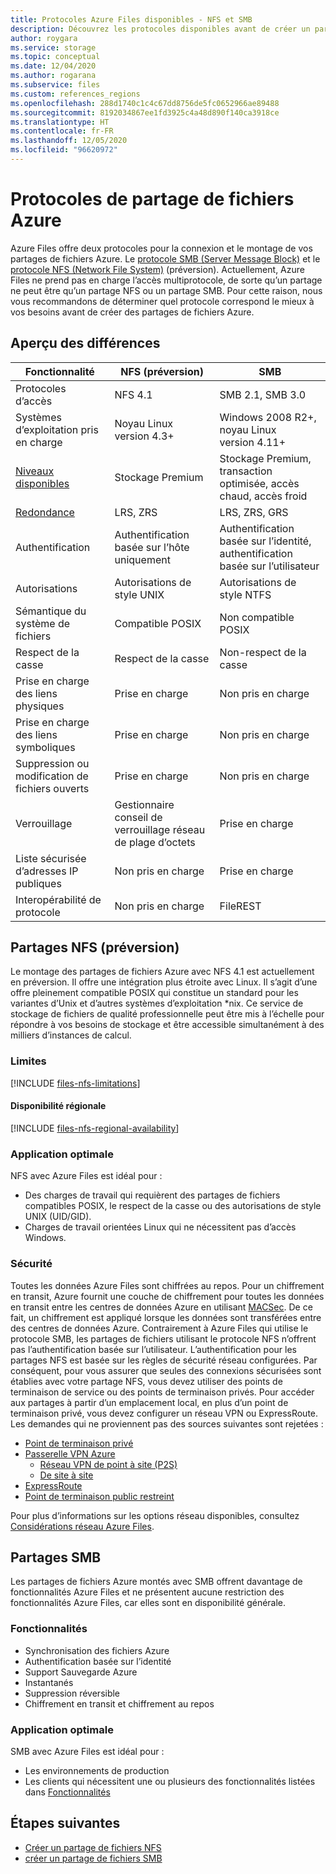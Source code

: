 ```yaml
---
title: Protocoles Azure Files disponibles - NFS et SMB
description: Découvrez les protocoles disponibles avant de créer un partage de fichiers Azure, notamment les protocoles SMB (Server Message Block) et NFS (Network File System).
author: roygara
ms.service: storage
ms.topic: conceptual
ms.date: 12/04/2020
ms.author: rogarana
ms.subservice: files
ms.custom: references_regions
ms.openlocfilehash: 288d1740c1c4c67dd8756de5fc0652966ae89488
ms.sourcegitcommit: 8192034867ee1fd3925c4a48d890f140ca3918ce
ms.translationtype: HT
ms.contentlocale: fr-FR
ms.lasthandoff: 12/05/2020
ms.locfileid: "96620972"
---
```

# <a name="azure-file-share-protocols"></a>Protocoles de partage de fichiers Azure

Azure Files offre deux protocoles pour la connexion et le montage de vos partages de fichiers Azure. Le [protocole SMB (Server Message Block)](/windows/win32/fileio/microsoft-smb-protocol-and-cifs-protocol-overview) et le [protocole NFS (Network File System)](https://en.wikipedia.org/wiki/Network_File_System) (préversion). Actuellement, Azure Files ne prend pas en charge l’accès multiprotocole, de sorte qu’un partage ne peut être qu’un partage NFS ou un partage SMB. Pour cette raison, nous vous recommandons de déterminer quel protocole correspond le mieux à vos besoins avant de créer des partages de fichiers Azure.

## <a name="differences-at-a-glance"></a>Aperçu des différences

|Fonctionnalité  |NFS (préversion)  |SMB  |
|---------|---------|---------|
|Protocoles d’accès     |NFS 4.1         |SMB 2.1, SMB 3.0         |
|Systèmes d’exploitation pris en charge     |Noyau Linux version 4.3+         |Windows 2008 R2+, noyau Linux version 4.11+         |
|[Niveaux disponibles](storage-files-planning.md#storage-tiers)     |Stockage Premium         |Stockage Premium, transaction optimisée, accès chaud, accès froid         |
|[Redondance](storage-files-planning.md#redundancy)     |LRS, ZRS         |LRS, ZRS, GRS         |
|Authentification     |Authentification basée sur l’hôte uniquement        |Authentification basée sur l’identité, authentification basée sur l’utilisateur         |
|Autorisations     |Autorisations de style UNIX         |Autorisations de style NTFS         |
|Sémantique du système de fichiers     |Compatible POSIX         |Non compatible POSIX         |
|Respect de la casse     |Respect de la casse         |Non-respect de la casse         |
|Prise en charge des liens physiques     |Prise en charge         |Non pris en charge         |
|Prise en charge des liens symboliques     |Prise en charge         |Non pris en charge         |
|Suppression ou modification de fichiers ouverts     |Prise en charge         |Non pris en charge         |
|Verrouillage     |Gestionnaire conseil de verrouillage réseau de plage d’octets         |Prise en charge         |
|Liste sécurisée d’adresses IP publiques | Non pris en charge | Prise en charge|
|Interopérabilité de protocole| Non pris en charge | FileREST|

## <a name="nfs-shares-preview"></a>Partages NFS (préversion)

Le montage des partages de fichiers Azure avec NFS 4.1 est actuellement en préversion. Il offre une intégration plus étroite avec Linux. Il s’agit d’une offre pleinement compatible POSIX qui constitue un standard pour les variantes d’Unix et d’autres systèmes d’exploitation *nix. Ce service de stockage de fichiers de qualité professionnelle peut être mis à l’échelle pour répondre à vos besoins de stockage et être accessible simultanément à des milliers d’instances de calcul.

### <a name="limitations"></a>Limites

[!INCLUDE [files-nfs-limitations](../../../includes/files-nfs-limitations.md)]

#### <a name="regional-availability"></a>Disponibilité régionale

[!INCLUDE [files-nfs-regional-availability](../../../includes/files-nfs-regional-availability.md)]

### <a name="best-suited"></a>Application optimale

NFS avec Azure Files est idéal pour :

- Des charges de travail qui requièrent des partages de fichiers compatibles POSIX, le respect de la casse ou des autorisations de style UNIX (UID/GID).
- Charges de travail orientées Linux qui ne nécessitent pas d’accès Windows.

### <a name="security"></a>Sécurité

Toutes les données Azure Files sont chiffrées au repos. Pour un chiffrement en transit, Azure fournit une couche de chiffrement pour toutes les données en transit entre les centres de données Azure en utilisant [MACSec](https://en.wikipedia.org/wiki/IEEE_802.1AE). De ce fait, un chiffrement est appliqué lorsque les données sont transférées entre des centres de données Azure. Contrairement à Azure Files qui utilise le protocole SMB, les partages de fichiers utilisant le protocole NFS n’offrent pas l’authentification basée sur l’utilisateur. L’authentification pour les partages NFS est basée sur les règles de sécurité réseau configurées. Par conséquent, pour vous assurer que seules des connexions sécurisées sont établies avec votre partage NFS, vous devez utiliser des points de terminaison de service ou des points de terminaison privés. Pour accéder aux partages à partir d’un emplacement local, en plus d’un point de terminaison privé, vous devez configurer un réseau VPN ou ExpressRoute. Les demandes qui ne proviennent pas des sources suivantes sont rejetées :

- [Point de terminaison privé](storage-files-networking-overview.md#private-endpoints)
- [Passerelle VPN Azure](../../vpn-gateway/vpn-gateway-about-vpngateways.md)
    - [Réseau VPN de point à site (P2S)](../../vpn-gateway/point-to-site-about.md)
    - [De site à site](../../vpn-gateway/design.md#s2smulti)
- [ExpressRoute](../../expressroute/expressroute-introduction.md)
- [Point de terminaison public restreint](storage-files-networking-overview.md#storage-account-firewall-settings)

Pour plus d’informations sur les options réseau disponibles, consultez [Considérations réseau Azure Files](storage-files-networking-overview.md).

## <a name="smb-shares"></a>Partages SMB

Les partages de fichiers Azure montés avec SMB offrent davantage de fonctionnalités Azure Files et ne présentent aucune restriction des fonctionnalités Azure Files, car elles sont en disponibilité générale.

### <a name="features"></a>Fonctionnalités

- Synchronisation des fichiers Azure
- Authentification basée sur l’identité
- Support Sauvegarde Azure
- Instantanés
- Suppression réversible
- Chiffrement en transit et chiffrement au repos

### <a name="best-suited"></a>Application optimale

SMB avec Azure Files est idéal pour :

- Les environnements de production
- Les clients qui nécessitent une ou plusieurs des fonctionnalités listées dans [Fonctionnalités](#features)

## <a name="next-steps"></a>Étapes suivantes

- [Créer un partage de fichiers NFS](storage-files-how-to-create-nfs-shares.md)
- [créer un partage de fichiers SMB](storage-how-to-create-file-share.md)
